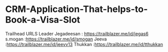# CRM-Application-That-helps-to-Book-a-Visa-Slot

Trailhead URLS
Leader Jegadeesan : https://trailblazer.me/id/jegas6
       s.mogan    :https://trailblazer.me/id/smogan
       Jeeva      :https://trailblazer.me/id/jeevv13
       Thukkan    :https://trailblazer.me/id/tthukkan

